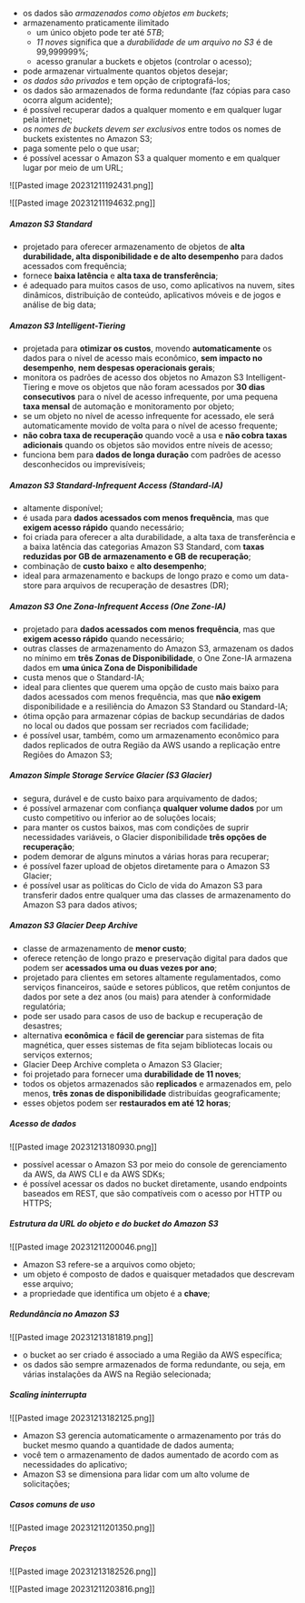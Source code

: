 - os dados são *armazenados como objetos em buckets*;
- armazenamento praticamente ilimitado
	- um único objeto pode ter até *5TB*;
	- *11 noves* significa que a *durabilidade de um arquivo no S3* é de 99,999999%;
	- acesso granular a buckets e objetos (controlar o acesso);
- pode armazenar virtualmente quantos objetos desejar;
- *os dados são privados* e tem opção de criptografá-los;
- os dados são armazenados de forma redundante (faz cópias para caso ocorra algum acidente);
- é possível recuperar dados a qualquer momento e em qualquer lugar pela internet;
- *os nomes de buckets devem ser exclusivos* entre todos os nomes de buckets existentes no Amazon S3;
- paga somente pelo o que usar;
- é possível acessar o Amazon S3 a qualquer momento e em qualquer lugar por meio de um URL;

![[Pasted image 20231211192431.png]]

![[Pasted image 20231211194632.png]]
##### Amazon S3 Standard

- projetado para oferecer armazenamento de objetos de **alta durabilidade, alta disponibilidade e de alto desempenho** para dados acessados com frequência;
- fornece **baixa latência** e **alta taxa de transferência**;
- é adequado para muitos casos de uso, como aplicativos na nuvem, sites dinâmicos, distribuição de conteúdo, aplicativos móveis e de jogos e análise de big data;

##### Amazon S3 Intelligent-Tiering

- projetada para **otimizar os custos**, movendo **automaticamente** os dados para o nível de acesso mais econômico, **sem impacto no desempenho**, **nem despesas operacionais gerais**;
- monitora os padrões de acesso dos objetos no Amazon S3 Intelligent-Tiering e move os objetos que não foram acessados por **30 dias consecutivos** para o nível de acesso infrequente, por uma pequena **taxa mensal** de automação e monitoramento por objeto;
- se um objeto no nível de acesso infrequente for acessado, ele será automaticamente movido de volta para o nível de acesso frequente;
- **não cobra taxa de recuperação** quando você a usa e **não cobra taxas adicionais** quando os objetos são movidos entre níveis de acesso;
- funciona bem para **dados de longa duração** com padrões de acesso desconhecidos ou imprevisíveis;

##### Amazon S3 Standard-Infrequent Access (Standard-IA)

- altamente disponível;
- é usada para **dados acessados com menos frequência**, mas que **exigem acesso rápido** quando necessário;
- foi criada para oferecer a alta durabilidade, a alta taxa de transferência e a baixa latência das categorias Amazon S3 Standard, com **taxas reduzidas por GB de armazenamento e GB de recuperação**;
- combinação de **custo baixo** e **alto desempenho**;
- ideal para armazenamento e backups de longo prazo e como um data-store para arquivos de recuperação de desastres (DR);

##### Amazon S3 One Zona-Infrequent Access (One Zone-IA)

- projetado para **dados acessados com menos frequência**, mas que **exigem acesso rápido** quando necessário;
- outras classes de armazenamento do Amazon S3, armazenam os dados no mínimo em **três Zonas de Disponibilidade**, o One Zone-IA armazena dados em **uma única Zona de Disponibilidade**
- custa menos que o Standard-IA;
- ideal para clientes que querem uma opção de custo mais baixo para dados acessados com menos frequência, mas que **não exigem** disponibilidade e a resiliência do Amazon S3 Standard ou Standard-IA;
- ótima opção para armazenar cópias de backup secundárias de dados no local ou dados que possam ser recriados com facilidade;
- é possível usar, também, como um armazenamento econômico para dados replicados de outra Região da AWS usando a replicação entre Regiões do Amazon S3;

##### Amazon Simple Storage Service Glacier (S3 Glacier)

- segura, durável e de custo baixo para arquivamento de dados;
- é possível armazenar com confiança **qualquer volume dados** por um custo competitivo ou inferior ao de soluções locais;
- para manter os custos baixos, mas com condições de suprir necessidades variáveis, o Glacier disponibilidade **três opções de recuperação**;
- podem demorar de alguns minutos a várias horas para recuperar;
- é possível fazer upload de objetos diretamente para o Amazon S3 Glacier;
- é possível usar as políticas do Ciclo de vida do Amazon S3 para transferir dados entre qualquer uma das classes de armazenamento do Amazon S3 para dados ativos;

##### Amazon S3 Glacier Deep Archive

- classe de armazenamento de **menor custo**;
- oferece retenção de longo prazo e preservação digital para dados que podem ser **acessados uma ou duas vezes por ano**;
- projetado para clientes em setores altamente regulamentados, como serviços financeiros, saúde e setores públicos, que retêm conjuntos de dados por sete a dez anos (ou mais) para atender à conformidade regulatória;
- pode ser usado para casos de uso de backup e recuperação de desastres;
- alternativa **econômica** e **fácil de gerenciar** para sistemas de fita magnética, quer esses sistemas de fita sejam bibliotecas locais ou serviços externos;
- Glacier Deep Archive completa o Amazon S3 Glacier;
- foi projetado para fornecer uma **durabilidade de 11 noves**;
- todos os objetos armazenados são **replicados** e armazenados em, pelo menos, **três zonas de disponibilidade** distribuídas geograficamente;
- esses objetos podem ser **restaurados em até 12 horas**;

##### Acesso de dados

![[Pasted image 20231213180930.png]]

- possível acessar o Amazon S3 por meio do console de gerenciamento da AWS, da AWS CLI e da AWS SDKs;
- é possível acessar os dados no bucket diretamente, usando endpoints baseados em REST, que são compatíveis com o acesso por HTTP ou HTTPS;

##### Estrutura da URL do objeto e do bucket do Amazon S3

![[Pasted image 20231211200046.png]]

- Amazon S3 refere-se a arquivos como objeto;
- um objeto é composto de dados e quaisquer metadados que descrevam esse arquivo;
- a propriedade que identifica um objeto é a **chave**;

##### Redundância no Amazon S3

![[Pasted image 20231213181819.png]]

- o bucket ao ser criado é associado a uma Região da AWS específica;
- os dados são sempre armazenados de forma redundante, ou seja, em várias instalações da AWS na Região selecionada;

##### Scaling ininterrupta

![[Pasted image 20231213182125.png]]

- Amazon S3 gerencia automaticamente o armazenamento por trás do bucket mesmo quando a quantidade de dados aumenta;
- você tem o armazenamento de dados aumentado de acordo com as necessidades do aplicativo;
- Amazon S3 se dimensiona para lidar com um alto volume de solicitações;


##### Casos comuns de uso

![[Pasted image 20231211201350.png]]

##### Preços

![[Pasted image 20231213182526.png]]

![[Pasted image 20231211203816.png]]